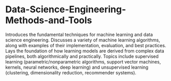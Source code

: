 # Data-Science-Engineering-Methods-and-Tools
Introduces the fundamental techniques for machine learning and data science engineering. Discusses a variety of machine learning algorithms, along with examples of their implementation, evaluation, and best practices. Lays the foundation of how learning models are derived from complex data pipelines, both algorithmically and practically. Topics include supervised learning (parametric/nonparametric algorithms, support vector machines, kernels, neural networks, deep learning) and unsupervised learning (clustering, dimensionality reduction, recommender systems). 
